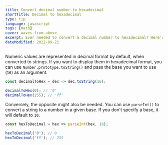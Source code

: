 ```yaml
---
title: Convert decimal number to hexadecimal
shortTitle: Decimal to hexadecimal
type: tip
language: javascript
tags: [math]
cover: waves-from-above
excerpt: Ever needed to convert a decimal number to hexadecimal? Here's a quick and easy way to do it.
dateModified: 2022-09-21
---
```


Numeric values are represented in decimal format by default, when converted to strings. If you want to display them in hexadecimal format, you can use `Number.prototype.toString()` and pass the base you want to use (`16`) as an argument.

```js
const decimalToHex = dec => dec.toString(16);

decimalToHex(0); // '0'
decimalToHex(255); // 'ff'
```

Conversely, the opposite might also be needed. You can use `parseInt()` to convert a string to a number in a given base. If you don't specify a base, it will default to `10`.

```js
const hexToDecimal = hex => parseInt(hex, 16);

hexToDecimal('0'); // 0
hexToDecimal('ff'); // 255
```
